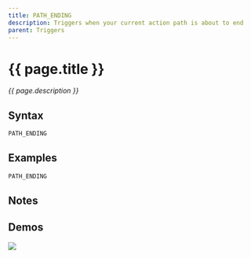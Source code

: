 ```yaml
---
title: PATH_ENDING
description: Triggers when your current action path is about to end
parent: Triggers
---
```


# {{ page.title }}

_{{ page.description }}_

## Syntax

```java
PATH_ENDING 
```

## Examples

```java
PATH_ENDING
```

## Notes


## Demos

![](N/A)

